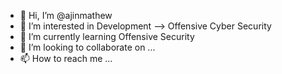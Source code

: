 - 👋 Hi, I’m @ajinmathew
- 👀 I’m interested in Development --> Offensive Cyber Security
- 🌱 I’m currently learning Offensive Security
- 💞️ I’m looking to collaborate on ...
- 📫 How to reach me ...

<!---
ajinmathew/ajinmathew is a ✨ special ✨ repository because its `README.md` (this file) appears on your GitHub profile.
You can click the Preview link to take a look at your changes.
--->
